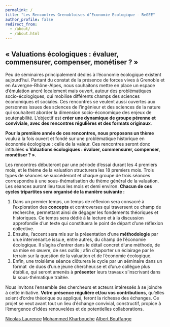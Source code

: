 ```yaml
---
permalink: /
title: "Les Rencontres Grenobloises d’Economie Ecologique - ReGEE"
author_profile: false 
redirect_from: 
  - /about/
  - /about.html
---
```




## « Valuations écologiques : évaluer, commensurer, compenser, monétiser ? »

Peu de séminaires principalement dédiés à l’économie écologique existent aujourd’hui. Partant du constat de la présence de forces vives à Grenoble et en Auvergne-Rhône-Alpes, nous souhaitons mettre en place un espace d’émulation ancré localement mais ouvert, autour des problématiques socio-écologiques, qui mobilise différents champs des sciences économiques et sociales. Ces rencontres se veulent aussi ouvertes aux personnes issues des sciences de l’ingénieur et des sciences de la nature qui souhaitent aborder la dimension socio-économique des enjeux de soutenabilité. L’objectif est **créer une dynamique de groupe pérenne et conviviale, avec des rencontres régulières et des formats originaux**.

**Pour la première année de ces rencontres, nous proposons un thème** voulu à la fois ouvert et fondé sur une problématique historique en économie écologique : celle de la valeur.  Ces rencontres seront donc intitulées **« Valuations écologiques : évaluer, commensurer, compenser, monétiser ? »**. 

Les rencontres débuteront par une période d’essai durant les 4 premiers mois, et le thème de la valuation structurera les 18 premiers mois. Trois types de séances se succéderont et chaque groupe de trois séances correspondra à une sous-thématisation du thème général de la valuation. Les séances auront lieu tous les mois et demi environ. **Chacun de ces cycles tripartites sera organisé de la manière suivante :**

1. Dans un premier temps, un temps de réflexion sera consacré à l’exploration des **concepts** et controverses qui traversent ce champ de recherche, permettant ainsi de dégager les fondements théoriques et historiques. Ce temps sera dédié à la lecture et à la discussion approfondie d’un texte qui constituera le point de départ d’une réflexion collective.
2. Ensuite, l’accent sera mis sur la présentation d’une **méthodologie** par un.e intervenant.e issu.e, entre autres, du champ de l’économie écologique. Il s’agira d’entrer dans le détail concret d’une méthode, de sa mise en œuvre, de ses outils ; afin d’apporter un éclairage par le terrain sur la question de la valuation et de l’économie écologique.
3. Enfin, une troisième séance clôturera le cycle par un séminaire dans un format  de duos d’un.e jeune chercheur.se et d’un.e collègue plus établi.e, qui seront amenés à **présenter** leurs travaux s’inscrivant dans la sous-thématique traitée.


Nous invitons l’ensemble des chercheurs et acteurs intéressés à se joindre à cette initiative. **Votre présence régulière et/ou vos contributions**, qu’elles soient d’ordre théorique ou appliqué, feront la richesse des échanges. Ce projet se veut avant tout un lieu d’échange convivial, constructif, propice à l’émergence d’idées renouvelées et de potentielles collaborations.

[Nicolas Laurence](mohammed.kharbouche@univ-grenoble-alpes.fr)
[Mohammed Kharbouche](nicolas.laurence1@univ-grenoble-alpes.fr)
[Albert Bouffange](albert.bouffange@inria.fr)


